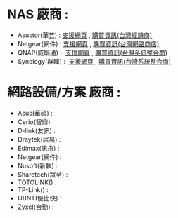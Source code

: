 # NAS 廠商 :  

- Asustor(華芸) : [支援網頁](https://www.asustor.com/zh-tw/knowledge/) , [購買資訊(台灣經銷商)](https://www.asustor.com/zh-tw/service/where_to_buy_information?continent=2&country=171)  
- Netgear(網件) : [支援網頁](http://www.netbridgetech.com.tw/readynas/) , [購買資訊(台灣網路商店)](http://www.netbridgetech.com.tw/place/#1499763710236-daefdb5a-95e3)  
- QNAP(威聯通) :  [支援網頁](https://www.qnap.com/zh-tw/how-to) , [購買資訊(台灣系統整合商)](https://www.qnap.com/zh-tw/service_map/list.php?cat=2&sub_cat=20&s_type=10)  
- Synology(群暉) :  [支援網頁](https://www.synology.com/zh-tw/support) , [購買資訊(台灣系統整合商)](https://www.synology.com/zh-tw/wheretobuy/Taiwan/System_Integrator)  

# 網路設備/方案 廠商 :  

- Asus(華碩) :   
- Cerio(智鼎)
- D-link(友訊) :  
- Draytek(居易) :  
- Edimax(訊舟) :  
- Netgear(網件) :
- Nusoft(新軟) :   
- Sharetech(眾至) :  
- TOTOLINK() :  
- TP-Link() :
- UBNT(優比快) :
- Zyxel(合勤) :
